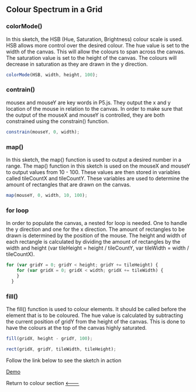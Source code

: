 ## Colour Spectrum in a Grid

### colorMode()
In this sketch, the HSB (Hue, Saturation, Brightness) colour scale is used. HSB allows more control over the desired colour. The hue value is set to the width of the canvas. This will allow the colours to span across the canvas. The saturation value is set to the height of the canvas. The colours will decrease in saturation as they are drawn in the y direction.

```javascript
colorMode(HSB, width, height, 100);
```

### contrain()
mousex and mouseY are key words in P5.js. They output the x and y location of the mouse in relation to the canvas. 
In order to make sure that the output of the mouseX and mouseY is controlled, they are both constrained using the constrain() function.

```javascript
constrain(mouseY, 0, width);
```

### map()
In this sketch, the map() function is used to output a desired number in a range. The map() function in this sketch is used on the mouseX and mouseY to output values from 10 - 100. These values are then stored in variables called tileCountX and tileCountY. These variables are used to determine the amount of rectangles that are drawn on the canvas.

```javascript
map(mouseY, 0, width, 10, 100);
```

### for loop
In order to populate the canvas, a nested for loop is needed. One to handle the y direction and one for the x direction. The amount of rectangles to be drawn is determined by the position of the mouse. The height and width of each rectangle is calculated by dividing the amount of rectangles by the width and height (var tileHeight = height / tileCountY, var tileWidth = width / tileCountX).

```javascript
for (var gridY = 0; gridY < height; gridY += tileHeight) {
    for (var gridX = 0; gridX < width; gridX += tileWidth) {
    }
  }
```

### fill()
The fill() function is used to colour elements. It should be called before the element that is to be coloured. The hue value is calculated by subtracting the current position of gridY from the height of the canvas. This is done to have the colours at the top of the canvas highly saturated.

```javascript
fill(gridX, height - gridY, 100);

rect(gridX, gridY, tileWidth, tileHeight);
```
Follow the link below to see the sketch in action

[Demo](https://cilliantighe.github.io/Creative_Coding_GD/01_colour/02_colour_spectrum_in_a_grid/)

Return to colour section
[&lt;---](https://github.com/cilliantighe/Creative_Coding_GD/tree/master/01_colour)
